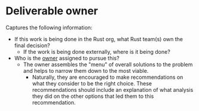 # Deliverable owner

Captures the following information:

* If this work is being done in the Rust org, what Rust team(s) own the final decision?
    * If the work is being done externally, where is it being done?
* Who is the [owner] assigned to pursue this?
    * The owner assembles the "menu" of overall solutions to the problem and helps to narrow them down to the most viable.
        * Naturally, they are encouraged to make recommendations on what they consider to be the right choice. These recommendations should include an explanation of what analysis they did on the other options that led them to this recommendation.

[owner]: https://lang-team.rust-lang.org/initiatives/process/roles.html